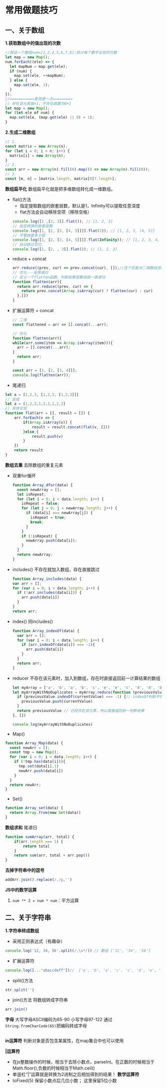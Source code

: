 # 常用做题技巧

## 一、关于数组

**1.获取数组中的值出现的次数**

```js
//假设一个数组num=[1,2,4,5,6,7,8];统计每个数字出现的次数
let map = new Map();
num.forEach((ele) => {
  let mapNum = map.get(ele);
  if (num) {
    map.set(ele, ++mapNum);
  } else {
    map.set(ele, 1);
  }
});
//===========更简便一点=========
// 存在该元素就+1，不存在就置为0+1
let map = new Map();
for (let ele of num) {
  map.set(ele, (map.get(ele) || 0) + 1);
}
```

**2.生成二维数组**

```js
// 1.
const matrix = new Array(n);
for (let i = 0; i < n; i++) {
  matrix[i] = new Array(n);
}
// 2.
const arr = new Array(n).fill(0).map(() => new Array(n).fill(0));
// 3.
const [m, n] = [matrix.length, matrix[0]?.length];
```

**数组扁平化**
数组扁平化就是把多维数组转化成一维数组。
- flat()方法
  - 指定提取数组的嵌套层数，默认是1，Infinity可以提取任意深度
  - flat方法会自动移除空项（移除空格）
  ```js
  console.log([1 ,[2, 3]].flat()); // [1, 2, 3]
  // 指定转换的嵌套层数
  console.log([1, [2, [3, [4, 5]]]].flat(2)); // [1, 2, 3, [4, 5]]
  // 不管嵌套多少层
  console.log([1, [2, [3, [4, 5]]]].flat(Infinity)); // [1, 2, 3, 4, 5]
  // 自动跳过空位
  console.log([1, [2, , 3]].flat()); // [1, 2, 3]
  ```
- reduce + concat
  ```js
  arr.reduce((prev, cur) => prev.concat(cur), []);//这个仅能对二维数组进行铺平
  // 优化---采用递归
  // 定义一个flatten函数，判断如果是数组就一直递归
  function flatten(arr){
    return arr.reduce((prev, cur) => {
      return prev.concat(Array.isArray(cur) ? flatten(cur) : cur)
    },[])
  }
  ```
- 扩展运算符 + concat
  ```js
  // 二维
  const flattened = arr => [].concat(...arr);

  // 优化
  function flatten(arr){
  while(arr.some(item => Array.isArray(item))){
    arr = [].concat(...arr);
  }
    return arr;
  }
  
  const arr = [1, [2, [3, 4]]];
  console.log(flatten(arr));
  ```
- 尾递归
```js
let a = [1,2,3, [1,2,3, [1,2,3]]]
// 变成
let a = [1,2,3,1,2,3,1,2,3]
// 具体实现
function flat(arr = [], result = []) {
    arr.forEach(v => {
        if(Array.isArray(v)) {
            result = result.concat(flat(v, []))
        }else {
            result.push(v)
        }
    })
    return result
}
```

**数组去重**
去除数组的重复元素
- 双重for循环
  ```js
  function Array_dfor(data) {
    const newArray = [];
    let isRepeat;
    for (let i = 0; i < data.length; i++) {
      isRepeat = false;
      for (let j = 0; j < newArray.length; j++) {
        if (data[i] === newArray[j]) {
          isRepeat = true;
          break;
        }
      }
      if (!isRepeat) {
        newArray.push(data[i]);
      }
    }
    return newArray;
  }
  ```
- includes()
不存在就加入数组，存在直接跳过
  ```js
  function Array_includes(data) {
  var arr = [];
  for (var i = 0; i < data.length; i++) {
    if (!arr.includes(data[i])) {
      arr.push(data[i])
    }
  }
  return arr;
  ```
- index()
同includes()
  ```js
  function Array_indexOf(data) {
    var arr = [];
    for (var i = 0; i < data.length; i++) {
      if (arr.indexOf(data[i]) === -1){
        arr.push(data[i])
      }
    }
    return arr;
  }
  ```
- reducer
  不存在该元素时，加入到数组，存在时直接返回前一计算结果的数组
  ```js
  let myArray = ['a', 'b', 'a', 'b', 'c', 'e', 'e', 'c', 'd', 'd', 'd', 'd']
  let myArrayWithNoDuplicates = myArray.reduce(function (previousValue, currentValue) {
    if (previousValue.indexOf(currentValue) === -1) {// indexOf判断不存在该元素返回-1
      previousValue.push(currentValue)
    }
    return previousValue // 已经存在该元素，所以直接返回前一判断结果
  }, [])

  console.log(myArrayWithNoDuplicates)
  ```
- Map()
```js
function Array_Map(data) {
  const newArr = [];
  const tmp = new Map();
  for (var i = 0; i < data.length; i++) {
    if (!tmp.has(data[i])){
      tmp.set(data[i],1)
      newArr.push(data[i])
    }
  }
  return newArr;
}
```
- Set()
```js
function Array_set(data) {
  return Array.from(new Set(data))
}
```

**数组求和**
尾递归
```js
function sumArray(arr, total) {
    if(arr.length === 1) {
        return total
    }
    return sum(arr, total + arr.pop())
}
```


**去掉字符串中的逗号**
```js
addArr.join().replace(/,/g,'')
```

**JS中的数学运算**
1. `num ** 2 = num * num`：平方运算

## 二、关于字符串
**1.字符串转成数组**
- 采用正则表达式（有趣😄）
```js
console.log('12, 34, 56'.split(/,\s*/)) // 数组 ['12', '34', '56']
```
- 扩展运算符
```js
console.log([..."abaccdeff"])//  ['a', 'b', 'a', 'c', 'c', 'd', 'e', 'f', 'f']
```
- split()方法
```js
str.split('')
```
- join()方法 将数组转成字符串
```js
arr.join()
```

**字母**
大写字母ASCII编码为65-90
小写字母97-122
通过`String.fromCharCode(65)`把编码转成字母
```js

```






**in运算符**
判断对象是否包含某属性，在map集合中也可以使用

**|运算符**
- 在js整数操作的时候，相当于去除小数点，parseInt。在正数的时候相当于Math.floor(),负数的时候相当于Math.ceil()
- 单竖杠“|”运算就是转换为2进制之后相加得到的结果！
**数学运算符**
- toFixed(5) 保留小数点后几位小数；  这里保留5位小数
